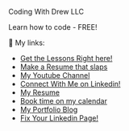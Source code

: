 Coding With Drew LLC

Learn how to code - FREE!

🔗 My links:
- [Get the Lessons Right here!](https://codingwithdrew.com)
- [Make a Resume that slaps](https://www.youtube.com/embed/iQMYPo1Dhr8) 
- [My Youtube Channel](https://www.youtube.com/channel/UC-7yWq_BrlAHROb_nx_em3g?sub_confirmation=1)
- [Connect With Me on Linkedin!](https://linkedin.com/in/drewlearns)
- [My Resume](https://share.drewlearns.com/L1uWKgXp?_ga=2.218334873.1425769950.1658920008-1467761419.1656757586)
- [Book time on my calendar](https://drewlearns.com/30-2)
- [My Portfolio Blog](https://drewlearns.com/)
- [Fix Your Linkedin Page!](https://share.drewlearns.com/nOuXPEbn)
